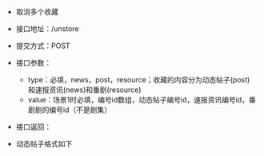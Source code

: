 * 取消多个收藏

* 接口地址：/unstore

* 提交方式：POST

* 接口参数：

  * type：必填，news，post，resource；收藏的内容分为动态帖子\(post\)和速报资讯\(news\)和番剧\(resource\)
  * value：场景1时必填，编号id数组，动态帖子编号id，速报资讯编号id，番剧剧的编号id（不是剧集）

* 接口返回：

* 动态帖子格式如下



